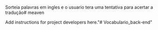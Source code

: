 Sorteia palavras em ingles e o usuario tera uma tentativa para acertar a tradução#  meaven

Add instructions for project developers here."# Vocabulario_back-end" 
